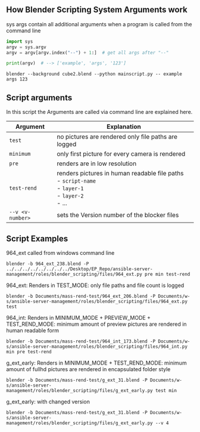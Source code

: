 ## How Blender Scripting System Arguments work
sys args contain all additional arguments when a program is called from the command line

```python
import sys
argv = sys.argv
argv = argv[argv.index("--") + 1:]  # get all args after "--"

print(argv)  # --> ['example', 'args', '123']
```

```Terminal
blender --background cube2.blend --python mainscript.py -- example args 123
```

## Script arguments
In this script the Arguments are called via command line are explained here.

| Argument         | Explanation                                                                                                   |
| ---------------- | ------------------------------------------------------------------------------------------------------------- |
| `test`           | no pictures are rendered only file paths are logged                                                           |
| `minimum`        | only first picture for every camera is rendered                                                               |
| `pre`            | renders are in low resolution                                                                                 |
| `test-rend`      | renders pictures in human readable file paths<br>- `script-name`<br>  - `layer-1`<br>  - `layer-2`<br>  - ... |
| `--v <v-number>` | sets the Version number of the blocker files                                                                  |


## Script Examples
964_ext called from windows command line
```Terminal
blender -b 964_ext_238.blend -P ../../../../../../../../Desktop/EP_Repo/ansible-server-management/roles/blender_scripting/files/964_ext.py pre min test-rend
```

964_ext: Renders in TEST_MODE: only file paths and file count is logged
```Terminal
blender -b Documents/mass-rend-test/964_ext_206.blend -P Documents/w-s/ansible-server-management/roles/blender_scripting/files/964_ext.py test
```

964_int: Renders in MINIMUM_MODE + PREVIEW_MODE + TEST_REND_MODE: minimum amount of preview pictures are rendered in human readable form
```Terminal
blender -b Documents/mass-rend-test/964_int_173.blend -P Documents/w-s/ansible-server-management/roles/blender_scripting/files/964_int.py min pre test-rend
```

g_ext_early: Renders in MINIMUM_MODE + TEST_REND_MODE: minimum amount of fullhd pictures are rendered in encapsulated folder style
```Terminal
blender -b Documents/mass-rend-test/g_ext_31.blend -P Documents/w-s/ansible-server-management/roles/blender_scripting/files/g_ext_early.py test min
```

g_ext_early: with changed version
```Terminal
blender -b Documents/mass-rend-test/g_ext_31.blend -P Documents/w-s/ansible-server-management/roles/blender_scripting/files/g_ext_early.py --v 4
```


